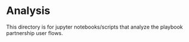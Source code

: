 # Analysis

This directory is for jupyter notebooks/scripts that analyze the playbook partnership user flows.
